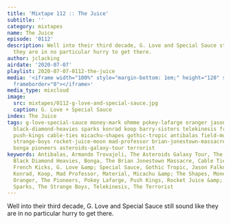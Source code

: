 ```yaml
---
title: 'Mixtape 112 :: The Juice'
subtitle: ''
category: mixtapes
name: The Juice
episode: '0112'
description: Well into their third decade, G. Love and Special Sauce still sound like
  they are in no particular hurry to get there.
author: jclacking
airdate: '2020-07-07'
playlist: 2020-07-07-0112-the-juice
media: '<iframe width="100%" style="margin-bottom: 1em;" height="120" src="https://www.mixcloud.com/widget/iframe/?feed=%2Fthe-lacking-org%2Fuc6sds-112-the-juice%2F&hide_artwork=1&hide_cover=1&light=1"
  frameborder="0"></iframe>'
media_type: mixcloud
image:
  src: mixtapes/0112-g-love-and-special-sauce.jpg
  caption: G. Love + Special Sauce
index: The Juice
tags: g-love-special-sauce money-mark ohmme pokey-lafarge oranger jason-falkner rodriguez
  black-diamond-heavies sparks konrad koop barry-sisters telekinesis french-kicks
  push-kings cable-ties micachu-shapes gothic-tropic antibalas field-music king-kong
  strange-boys rocket-juice-moon mad-professor brian-jonestown-massacre material armando-trovajoli
  bonga pioneers asteroids-galaxy-tour terrorist
keywords: Antibalas, Armando Trovajoli, The Asteroids Galaxy Tour, The Barry Sisters,
  Black Diamond Heavies, Bonga, The Brian Jonestown Massacre, Cable Ties, Field Music,
  French Kicks, G. Love &amp; Special Sauce, Gothic Tropic, Jason Falkner, King Kong,
  Konrad, Koop, Mad Professor, Material, Micachu &amp; The Shapes, Money Mark, Ohmme,
  Oranger, The Pioneers, Pokey Lafarge, Push Kings, Rocket Juice &amp; The Moon, Rodriguez,
  Sparks, The Strange Boys, Telekinesis, The Terrorist
---
```

Well into their third decade, G. Love and Special Sauce still sound like they are in no particular hurry to get there.
